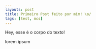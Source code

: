 ```yaml
---
layouts: post
title: Primeiro Post feito por mim! \o/
tags: [test, mcs]
---
```


Hey, esse é o corpo do texto!

lorem ipsum
